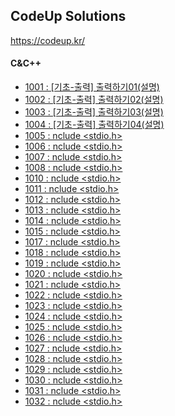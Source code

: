 ## CodeUp Solutions   
https://codeup.kr/   

#### C&C++
- [1001 : [기초-출력] 출력하기01(설명)](./C&C++/1001.cpp)    
- [1002 : [기초-출력] 출력하기02(설명)](./C&C++/1002.cpp)    
- [1003 : [기초-출력] 출력하기03(설명)](./C&C++/1003.cpp)    
- [1004 : [기초-출력] 출력하기04(설명)](./C&C++/1004.cpp)    
- [1005 : nclude <stdio.h>](./C&C++/1005.cpp)    
- [1006 : nclude <stdio.h>](./C&C++/1006.cpp)    
- [1007 : nclude <stdio.h>](./C&C++/1007.cpp)    
- [1008 : nclude <stdio.h>](./C&C++/1008.cpp)    
- [1010 : nclude <stdio.h>](./C&C++/1010.cpp)    
- [1011 : nclude <stdio.h>](./C&C++/1011.cpp)    
- [1012 : nclude <stdio.h>](./C&C++/1012.cpp)    
- [1013 : nclude <stdio.h>](./C&C++/1013.cpp)    
- [1014 : nclude <stdio.h>](./C&C++/1014.cpp)    
- [1015 : nclude <stdio.h>](./C&C++/1015.cpp)    
- [1017 : nclude <stdio.h>](./C&C++/1017.cpp)    
- [1018 : nclude <stdio.h>](./C&C++/1018.cpp)    
- [1019 : nclude <stdio.h>](./C&C++/1019.cpp)    
- [1020 : nclude <stdio.h>](./C&C++/1020.cpp)    
- [1021 : nclude <stdio.h>](./C&C++/1021.cpp)    
- [1022 : nclude <stdio.h>](./C&C++/1022.cpp)    
- [1023 : nclude <stdio.h>](./C&C++/1023.cpp)    
- [1024 : nclude <stdio.h>](./C&C++/1024.cpp)    
- [1025 : nclude <stdio.h>](./C&C++/1025.cpp)    
- [1026 : nclude <stdio.h>](./C&C++/1026.cpp)    
- [1027 : nclude <stdio.h>](./C&C++/1027.cpp)    
- [1028 : nclude <stdio.h>](./C&C++/1028.cpp)    
- [1029 : nclude <stdio.h>](./C&C++/1029.cpp)    
- [1030 : nclude <stdio.h>](./C&C++/1030.cpp)    
- [1031 : nclude <stdio.h>](./C&C++/1031.cpp)    
- [1032 : nclude <stdio.h>](./C&C++/1032.cpp)    

